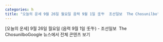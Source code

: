 ```yaml
---
categories: h
title: "오늘의 운세 9월 26일 월요일 음력 9월 1일 壬午  조선일보  The Chosunilbo"
---
```

[오늘의 운세] 9월 26일 월요일 (음력 9월 1일 壬午) - 조선일보&nbsp;&nbsp;The ChosunilboGoogle 뉴스에서 전체 콘텐츠 보기